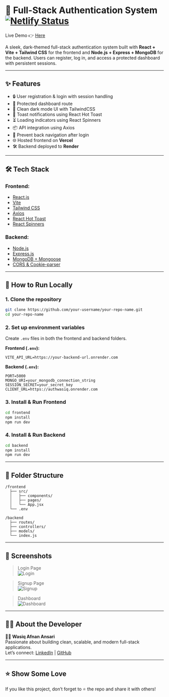 # 🔐 Full-Stack Authentication System [![Netlify Status](https://api.netlify.com/api/v1/badges/42b6c48a-f623-4f4a-b2e1-f9e4be78e56a/deploy-status)](https://app.netlify.com/projects/accessifywasiq/deploys)

Live Demo 👉 [Here](https://accessifywasiq.netlify.app/)

A sleek, dark-themed full-stack authentication system built with **React + Vite + Tailwind CSS** for the frontend and **Node.js + Express + MongoDB** for the backend. Users can register, log in, and access a protected dashboard with persistent sessions.

---

## ✨ Features

- 🔒 User registration & login with session handling
- 🚫 Protected dashboard route
- 🎨 Clean dark mode UI with TailwindCSS
- 🍞 Toast notifications using React Hot Toast
- ⏳ Loading indicators using React Spinners
- 📦 API integration using Axios
- 🔁 Prevent back navigation after login
- 🌐 Hosted frontend on **Vercel**
- 🛠️ Backend deployed to **Render**

---

## 🛠 Tech Stack

### Frontend:
- [React.js](https://reactjs.org/)
- [Vite](https://vitejs.dev/)
- [Tailwind CSS](https://tailwindcss.com/)
- [Axios](https://axios-http.com/)
- [React Hot Toast](https://react-hot-toast.com/)
- [React Spinners](https://www.davidhu.io/react-spinners/)

### Backend:
- [Node.js](https://nodejs.org/)
- [Express.js](https://expressjs.com/)
- [MongoDB + Mongoose](https://mongoosejs.com/)
- [CORS & Cookie-parser](https://www.npmjs.com/package/cookie-parser)

---

## 🔧 How to Run Locally

### 1. Clone the repository

```bash
git clone https://github.com/your-username/your-repo-name.git
cd your-repo-name
```

### 2. Set up environment variables

Create `.env` files in both the frontend and backend folders.

**Frontend (`.env`):**
```env
VITE_API_URL=https://your-backend-url.onrender.com
```

**Backend (`.env`):**
```env
PORT=5000
MONGO_URI=your_mongodb_connection_string
SESSION_SECRET=your_secret_key
CLIENT_URL=https://authwasiq.onrender.com
```

### 3. Install & Run Frontend

```bash
cd frontend
npm install
npm run dev
```

### 4. Install & Run Backend

```bash
cd backend
npm install
npm run dev
```

---

## 📁 Folder Structure

```
/frontend
  ├── src/
  │   ├── components/
  │   ├── pages/
  │   └── App.jsx
  └── .env

/backend
  ├── routes/
  ├── controllers/
  ├── models/
  └── index.js
```

---

## 📸 Screenshots

> Login Page  
> ![Login](https://via.placeholder.com/700x400?text=Login+Page+Screenshot)

> Signup Page  
> ![Signup](https://via.placeholder.com/700x400?text=Signup+Page+Screenshot)

> Dashboard  
> ![Dashboard](https://via.placeholder.com/700x400?text=Dashboard+Page+Screenshot)

---

## 🙋‍♂️ About the Developer

👨‍💻 **Wasiq Afnan Ansari**  
Passionate about building clean, scalable, and modern full-stack applications.  
Let’s connect: [LinkedIn](https://www.linkedin.com/) | [GitHub](https://github.com/your-username)

---

## ⭐️ Show Some Love

If you like this project, don’t forget to ⭐ the repo and share it with others!